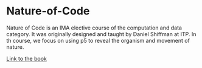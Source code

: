 # Nature-of-Code

Nature of Code is an IMA elective course of the computation and data category. It was originally designed and taught by Daniel Shiffman at ITP. In th course, we focus on using p5 to reveal the organism and movement of nature.

<a href="http://natureofcode.com/">Link to the book</a>
